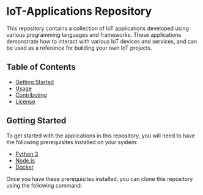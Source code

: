 # IoT-Applications Repository

This repository contains a collection of IoT applications developed using various programming languages and frameworks. These applications demonstrate how to interact with various IoT devices and services, and can be used as a reference for building your own IoT projects.

## Table of Contents

- [Getting Started](#getting-started)
- [Usage](#usage)
- [Contributing](#contributing)
- [License](#license)

## Getting Started

To get started with the applications in this repository, you will need to have the following prerequisites installed on your system:

- [Python 3](https://www.python.org/downloads/)
- [Node.js](https://nodejs.org/en/)
- [Docker](https://www.docker.com/get-started)

Once you have these prerequisites installed, you can clone this repository using the following command:


